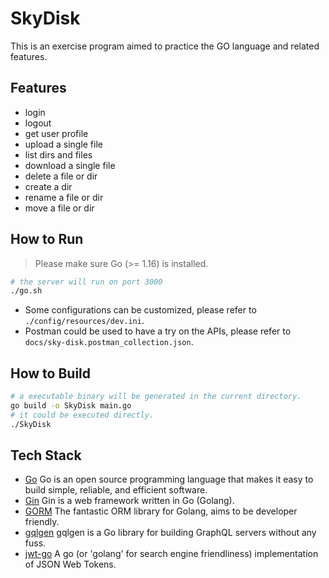 # SkyDisk

This is an exercise program aimed to practice the GO language and related features.

## Features

- login
- logout
- get user profile
- upload a single file
- list dirs and files
- download a single file
- delete a file or dir
- create a dir
- rename a file or dir
- move a file or dir

## How to Run

> Please make sure Go (>= 1.16) is installed.

```bash
# the server will run on port 3000
./go.sh
```

- Some configurations can be customized, please refer to `./config/resources/dev.ini`.
- Postman could be used to have a try on the APIs, please refer to `docs/sky-disk.postman_collection.json`.

## How to Build

```bash
# a executable binary will be generated in the current directory.
go build -o SkyDisk main.go
# it could be executed directly.
./SkyDisk
```

## Tech Stack

- [Go](https://golang.org/) Go is an open source programming language that makes it easy to build simple, reliable, and
  efficient software.
- [Gin](https://github.com/gin-gonic/gin) Gin is a web framework written in Go (Golang).
- [GORM](https://github.com/go-gorm/gorm) The fantastic ORM library for Golang, aims to be developer friendly.
- [gqlgen](https://github.com/99designs/gqlgen) gqlgen is a Go library for building GraphQL servers without any fuss.
- [jwt-go](https://github.com/golang-jwt/jwt) A go (or 'golang' for search engine friendliness) implementation of JSON
  Web Tokens.